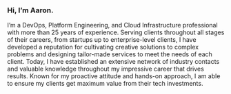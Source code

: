### Hi, I’m Aaron.

I’m a DevOps, Platform Engineering, and Cloud Infrastructure professional with more than 25 years of experience. Serving clients throughout all stages of their careers, from startups up to enterprise-level clients, I have developed a reputation for cultivating creative solutions to complex problems and designing tailor-made services to meet the needs of each client. Today, I have established an extensive network of industry contacts and valuable knowledge throughout my impressive career that drives results. Known for my proactive attitude and hands-on approach, I am able to ensure my clients get maximum value from their tech investments.
